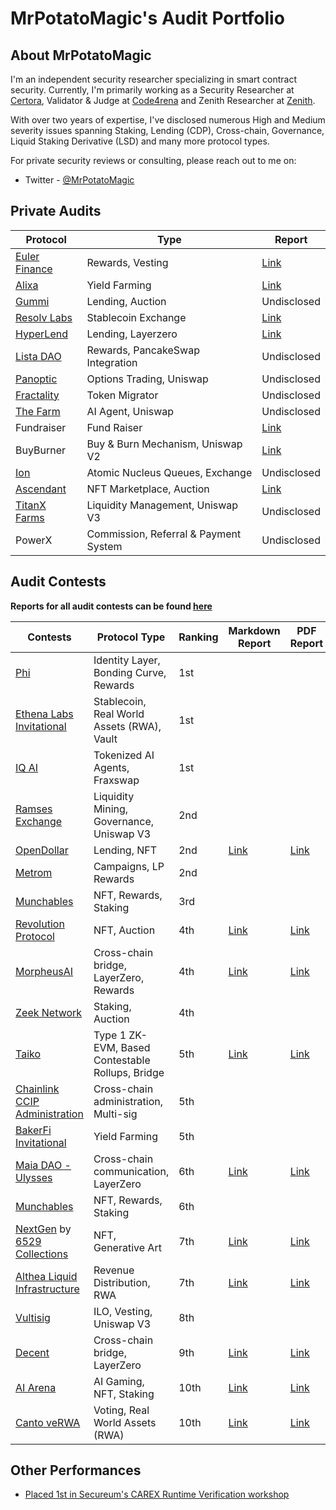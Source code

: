# MrPotatoMagic's Audit Portfolio

## About MrPotatoMagic

I'm an independent security researcher specializing in smart contract security. Currently, I'm primarily working as a Security Researcher at [Certora](https://www.certora.com/), Validator & Judge at [Code4rena](https://code4rena.com/) and Zenith Researcher at [Zenith](https://www.zenith.security/).

With over two years of expertise, I've disclosed numerous High and Medium severity issues spanning Staking, Lending (CDP), Cross-chain, Governance, Liquid Staking Derivative (LSD) and many more protocol types.

For private security reviews or consulting, please reach out to me on:
 - Twitter - [@MrPotatoMagic](https://twitter.com/MrPotatoMagic)

## Private Audits

| Protocol                                    | Type                                  | Report                                                                                                  |
|---------------------------------------------|---------------------------------------|---------------------------------------------------------------------------------------------------------|
| [Euler Finance](https://app.euler.finance/) | Rewards, Vesting                      | [Link](https://github.com/CDSecurity/audits/blob/main/audit%20reports/Euler_Audit.pdf)                  |
| [Alixa](https://alixa.io/)                  | Yield Farming                         | [Link](./solo/Alixa%20Protocol%20Security%20Report.pdf)                                                 |
| [Gummi](https://gummi.fi/)                  | Lending, Auction                      | Undisclosed                                                                                             |
| [Resolv Labs](https://resolv.xyz/)          | Stablecoin Exchange                   | [Link](https://github.com/pashov/audits/blob/master/team/pdf/Resolv-security-review_2024-12-09.pdf)     |
| [HyperLend]()                               | Lending, Layerzero                    | [Link](https://github.com/pashov/audits/blob/master/team/pdf/Hyperlend-security-review_2025-01-11.pdf)  |
| [Lista DAO](https://lista.org/)             | Rewards, PancakeSwap Integration      | Undisclosed                                                                                             |
| [Panoptic]()                                | Options Trading, Uniswap              | Undisclosed                                                                                             |
| [Fractality](https://x.com/fractality_fi)   | Token Migrator                        | Undisclosed                                                                                             |
| [The Farm](https://www.thefarm.fun/)        | AI Agent, Uniswap                     | Undisclosed                                                                                             |
| Fundraiser                                  | Fund Raiser                           | [Link](https://github.com/pashov/audits/blob/master/team/pdf/Fundraiser-security-review_2024-11-30.pdf) |
| BuyBurner                                   | Buy & Burn Mechanism, Uniswap V2      | [Link](https://github.com/pashov/audits/blob/master/team/pdf/BuyBurner-security-review_2024-12-14.pdf)  |
| [Ion](https://ionprotocol.io/)              | Atomic Nucleus Queues, Exchange       | Undisclosed                                                                                             |
| [Ascendant](https://x.com/Ascendantwins)    | NFT Marketplace, Auction              | [Link](https://github.com/CDSecurity/audits/blob/main/audit%20reports/Ascendant-report.pdf)             |
| [TitanX Farms](https://x.com/TitanXCrypto)  | Liquidity Management, Uniswap V3      | Undisclosed                                                                                             |
| PowerX                                      | Commission, Referral & Payment System | Undisclosed                                                                                             |

## Audit Contests

**Reports for all audit contests can be found [here](./audit-contests.md)**

| Contests                                                                                                                                                                     | Protocol Type                                    | Ranking | Markdown Report                           | PDF Report                                 |
|------------------------------------------------------------------------------------------------------------------------------------------------------------------------------|--------------------------------------------------|---------|-------------------------------------------|--------------------------------------------|
| [Phi](https://code4rena.com/audits/2024-08-phi)                                                                                                                              | Identity Layer, Bonding Curve, Rewards           | 1st     |                                           |                                            |
| [Ethena Labs Invitational](https://x.com/code4rena/status/1862568944403718177)                                                                                               | Stablecoin, Real World Assets (RWA), Vault       | 1st     |                                           |                                            |
| [IQ AI](https://code4rena.com/audits/2025-01-iq-ai)                                                                                                                          | Tokenized AI Agents, Fraxswap                    | 1st     |                                           |                                            |
| [Ramses Exchange](https://code4rena.com/audits/2024-10-ramses-exchange)                                                                                                      | Liquidity Mining, Governance, Uniswap V3         | 2nd     |                                           |                                            |
| [OpenDollar](https://code4rena.com/contests/2023-10-open-dollar#top)                                                                                                         | Lending, NFT                                     | 2nd     | [Link](./code4rena/2023-10-opendollar.md) | [Link](./code4rena/2023-10-opendollar.pdf) |
| [Metrom](https://app.hats.finance/audit-competitions/metrom-0xfdfc6d4ac5807d7460da20a3a1c0c84ef2b9c5a2/leaderboard)                                                          | Campaigns, LP Rewards                            | 2nd     |                                           |                                            |
| [Munchables](https://code4rena.com/audits/2024-07-munchables#top)                                                                                                            | NFT, Rewards, Staking                            | 3rd     |                                           |                                            |
| [Revolution Protocol](https://code4rena.com/audits/2023-12-revolution-protocol#top)                                                                                          | NFT, Auction                                     | 4th     | [Link](./code4rena/2023-12-revolution.md) | [Link](./code4rena/2023-12-revolution.pdf) |
| [MorpheusAI](https://www.codehawks.com/contests/clrzgrole0007xtsq0gfdw8if)                                                                                                   | Cross-chain bridge, LayerZero, Rewards           | 4th     | [Link](./codehawks/2024-01-morpheusai.md) | [Link](./codehawks/2024-01-morpheusai.pdf) |
| [Zeek Network](https://app.secure3.io/f1da07fd4c?tab=winners)                                                                                                                | Staking, Auction                                 | 4th     |                                           |                                            |
| [Taiko](https://code4rena.com/audits/2024-03-taiko#top)                                                                                                                      | Type 1 ZK-EVM, Based Contestable Rollups, Bridge | 5th     | [Link](./code4rena/2024-03-taiko.md)      | [Link](./code4rena/2024-03-taiko.pdf)      |
| [Chainlink CCIP Administration](https://code4rena.com/contests/2023-07-chainlink-cross-chain-contract-administration-multi-signature-contract-timelock-and-call-proxies#top) | Cross-chain administration, Multi-sig            | 5th     |                                           |                                            |
| [BakerFi Invitational](https://x.com/code4rena/status/1880390999903543469)                                                                                                   | Yield Farming                                    | 5th     |                                           |                                            |
| [Maia DAO - Ulysses](https://code4rena.com/contests/2023-09-maia-dao-ulysses#top)                                                                                            | Cross-chain communication, LayerZero             | 6th     | [Link](./code4rena/2023-09-maia.md)       | [Link](./code4rena/2023-09-maia.pdf)       |
| [Munchables](https://code4rena.com/audits/2024-05-munchables#top)                                                                                                            | NFT, Rewards, Staking                            | 6th     |                                           |                                            |
| [NextGen](https://code4rena.com/audits/2023-10-nextgen#top) by [6529 Collections](https://twitter.com/6529Collections)                                                       | NFT, Generative Art                              | 7th     | [Link](./code4rena/2023-10-nextgen.md)    | [Link](./code4rena/2023-10-nextgen.pdf)    |
| [Althea Liquid Infrastructure](https://code4rena.com/audits/2024-02-althea-liquid-infrastructure#top)                                                                        | Revenue Distribution, RWA                        | 7th     | [Link](./code4rena/2024-02-althea.md)     | [Link](./code4rena/2024-02-althea.pdf)     |
| [Vultisig](https://code4rena.com/audits/2024-06-vultisig#top)                                                                                                                | ILO, Vesting, Uniswap V3                         | 8th     |                                           |                                            |
| [Decent](https://code4rena.com/audits/2024-01-decent#top)                                                                                                                    | Cross-chain bridge, LayerZero                    | 9th     | [Link](./code4rena/2024-01-decent.md)     | [Link](./code4rena/2024-01-decent.pdf)     |
| [AI Arena](https://code4rena.com/audits/2024-02-ai-arena#top)                                                                                                                | AI Gaming, NFT, Staking                          | 10th    | [Link](./code4rena/2024-02-aiarena.md)    | [Link](./code4rena/2024-02-aiarena.pdf)    |
| [Canto veRWA](https://code4rena.com/contests/2023-08-verwa#top)                                                                                                              | Voting, Real World Assets (RWA)                  | 10th    | [Link](./code4rena/2023-08-verwa.md)      | [Link](./code4rena/2023-08-verwa.pdf)      |

## Other Performances

 - [Placed 1st in Secureum's CAREX Runtime Verification workshop](https://x.com/MrPotatoMagic/status/1779934145554399516)